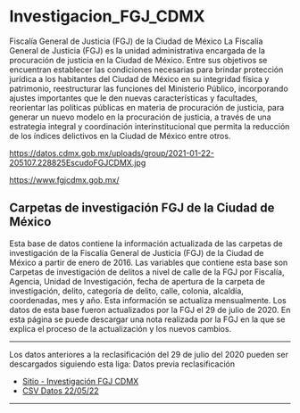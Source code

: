 # Investigacion_FGJ_CDMX

Fiscalía General de Justicia (FGJ) de la Ciudad de México
La Fiscalía General de Justicia (FGJ) es la unidad administrativa encargada de la procuración de justicia en la Ciudad de México.
Entre sus objetivos se encuentran establecer las condiciones necesarias para brindar protección jurídica a los habitantes del Ciudad de México
en su integridad física y patrimonio, reestructurar las funciones del Ministerio Público, incorporando ajustes importantes
que le den nuevas características y facultades, reorientar las políticas públicas en materia de procuración de justicia,
para generar un nuevo modelo en la procuración de justicia, a través de una estrategia integral y coordinación interinstitucional
que permita la reducción de los índices delictivos en la Ciudad de México entre otros.

https://datos.cdmx.gob.mx/uploads/group/2021-01-22-205107.228825EscudoFGJCDMX.jpg

https://www.fgjcdmx.gob.mx/

## Carpetas de investigación FGJ de la Ciudad de México

Esta base de datos contiene la información actualizada de las carpetas de investigación
de la Fiscalía General de Justicia (FGJ) de la Ciudad de México a partir de enero de 2016. 
Las variables que contiene esta base son Carpetas de investigación de delitos a nivel de calle
de la FGJ por Fiscalía, Agencia, Unidad de Investigación, fecha de apertura de la carpeta de investigación,
delito, categoría de delito, calle, colonia, alcaldía, coordenadas, mes y año.
Esta información se actualiza mensualmente. Los datos de esta base fueron actualizados por la FGJ el 29 de julio de 2020.
En esta página se puede descargar una nota realizada por la FGJ en la que se explica el proceso de la actualización y los nuevos cambios.

---

  Los datos anteriores a la reclasificación del 29 de julio del 2020 pueden ser descargados siguiendo esta liga: 
  Datos previa reclasificación

- [Sitio - Investigación FGJ CDMX](https://datos.cdmx.gob.mx/dataset/carpetas-de-investigacion-fgj-de-la-ciudad-de-mexico)
- [CSV Datos 22/05/22](https://archivo.datos.cdmx.gob.mx/fiscalia-general-de-justicia/carpetas-de-investigacion-fgj-de-la-ciudad-de-mexico/carpetas_completa_mayo_2022.csv)

---
